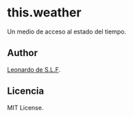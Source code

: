# this.weather

Un medio de acceso al estado del tiempo.

## Author

[Leonardo de S.L.F](https://github.com/leodeslf "GitHub profile").

## Licencia

MIT License.
